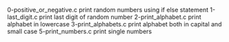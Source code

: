 0-positive_or_negative.c print random numbers using if else statement
1-last_digit.c print last digit of random number
2-print_alphabet.c print alphabet in lowercase
3-print_alphabets.c print alphabet both in capital and small case
5-print_numbers.c print single numbers
